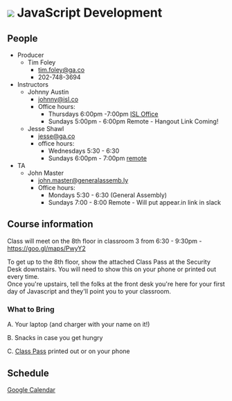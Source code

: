 # ![](assets/logo.png) JavaScript Development

## People

- Producer
  - Tim Foley
    - [tim.foley@ga.co](tim.foley@ga.co)
    - 202-748-3694
- Instructors
  - Johnny Austin
    - [johnny@isl.co](johnny@isl.co)
    - Office hours:
      - Thursdays 6:00pm -7:00pm [ISL Office](https://isl.co/contact/)
      - Sundays 5:00pm - 6:00pm Remote - Hangout Link Coming!
  - Jesse Shawl
    - [jesse@ga.co](jesse@ga.co)
    - office hours:
      - Wednesdays 5:30 - 6:30
      - Sundays 6:00pm - 7:00pm [remote](https://hangouts.google.com/hangouts/_/generalassemb.ly/ga-js-oh)
- TA
  - John Master
    - [john.master@generalassemb.ly](john.master@generalassemb.ly)
    - Office hours:
      - Mondays 5:30 - 6:30 (General Assembly)
      - Sundays 7:00 - 8:00 Remote - Will put appear.in link in slack

## Course information

Class will meet on the 8th floor in classroom 3 from 6:30 - 9:30pm - https://goo.gl/maps/PwyY2

To get up to the 8th floor, show the attached Class Pass at the Security Desk downstairs. You will need to show this on your phone or printed out every time.  
Once you're upstairs, tell the folks at the front desk you're here for your first day of Javascript and they'll point you to your classroom.

### What to Bring

A. Your laptop (and charger with your name on it!)

B. Snacks in case you get hungry

C. [Class Pass](./assets/class-pass.png) printed out or on your phone

## Schedule

[Google Calendar](https://calendar.google.com/calendar/embed?src=generalassemb.ly_2bpe0sg92jg3otj03epjk03foc%40group.calendar.google.com&ctz=America/New_York)
